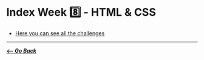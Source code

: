 # Index Week 8️⃣ - HTML & CSS

- [Here you can see all the challenges](https://kevin-curruchich.github.io/HTML-CSS/)

<hr>

**_[<-- Go Back](./../../README.md)_**
